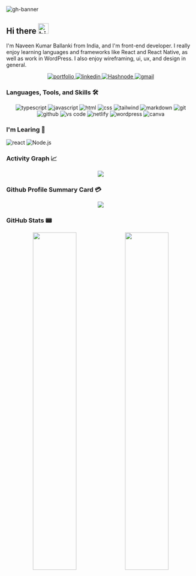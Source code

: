 
![gh-banner](https://user-images.githubusercontent.com/79559401/190482069-8a61eacb-091f-4fd1-a0ea-764e3dda2539.png)



## Hi there <img src="https://user-images.githubusercontent.com/1303154/88677602-1635ba80-d120-11ea-84d8-d263ba5fc3c0.gif" width="28px" height="28px" alt="hi">

I'm Naveen Kumar Ballanki from India, and I'm front-end developer. I really enjoy learning languages and frameworks like React and React Native, as well as work in WordPress. I also enjoy wireframing, ui, ux, and design in general.

<div align="center">
<a href="https://naveensuyra.netlify.app/"> 
<img src="https://img.shields.io/badge/check%20out%20my%20Portfolio-042549?style=for-the-badge&logo=CodersRank&logoColor=white" alt="portfolio" />
</a>
<a href="https://www.linkedin.com/in/naveenkumarballanki">
<img src="https://img.shields.io/badge/visit%20my%20Linkedin-0A66C2?style=for-the-badge&logo=linkedin&logoColor=white" alt="linkedin" />
</a>
<a href="https://naveensurya.hashnode.dev/">
<img src="https://img.shields.io/badge/read%20my%20blogs%20on%20Hashnode-blue?style=for-the-badge&logo=Hashnode&logoColor=white" alt="Hashnode" />
</a>
<a href="mailto:naveensurya064@gmail.com">
<img src="https://img.shields.io/badge/email%20me-EA4335?style=for-the-badge&logo=gmail&logoColor=white" alt="gmail" />
</a>
</div>


### Languages, Tools, and Skills 🛠
<div align="center">
<img src="https://img.shields.io/badge/TypeScript-3178C6?style=for-the-badge&logo=typescript&logoColor=white" alt="typescript" />
<img src="https://img.shields.io/badge/JavaScript-F7DF1E?style=for-the-badge&logo=javascript&logoColor=black" alt="javascript" />
<img src="https://img.shields.io/badge/HTML-E34F26?style=for-the-badge&logo=html5&logoColor=white" alt="html" />
<img src="https://img.shields.io/badge/css-1572B6?style=for-the-badge&logo=css3&logoColor=white" alt="css" />
<img src="https://img.shields.io/badge/Tailwind CSS-06B6D4?style=for-the-badge&logo=Tailwind-CSS&logoColor=white" alt="tailwind" />
<img src="https://img.shields.io/badge/Markdown-000000?style=for-the-badge&logo=markdown&logoColor=white" alt="markdown" />
<img src="https://img.shields.io/badge/Git-F05032?style=for-the-badge&logo=git&logoColor=white" alt="git" />
<img src="https://img.shields.io/badge/GitHub-100000?style=for-the-badge&logo=github&logoColor=white" alt="github" />
<img src="https://img.shields.io/badge/vs%20code-007ACC?style=for-the-badge&logo=visual%20studio%20code&logoColor=white" alt="vs code" />
<img src="https://img.shields.io/badge/Netlify-00C7B7?style=for-the-badge&logo=netlify&logoColor=white" alt="netlify" />
<img src="https://img.shields.io/badge/wordpress-21759b?style=for-the-badge&logo=wordpress&logoColor=white" alt="wordpress" />
<img src="https://img.shields.io/badge/canva-00C4CC?style=for-the-badge&logo=canva&logoColor=white" alt="canva" />
</div>


### I'm Learing 🌱

<img src="https://img.shields.io/badge/React-61DAFB?style=for-the-badge&logo=react&logoColor=black" alt="react" /> <img src="https://img.shields.io/badge/Node.Js-339933?style=for-the-badge&logo=Node.js&logoColor=black" alt="Node.js" />


### Activity Graph 📈
<p align="center">
	<img src="https://activity-graph.herokuapp.com/graph?username=iamnaveensurya&theme=minimal"/>
</p>

### Github Profile Summary Card 💳
<p align="center">
  <img src="https://github-profile-summary-cards.vercel.app/api/cards/profile-details?username=iamnaveensurya&theme=vue"/>
</p>

### GitHub Stats 📟
<p align="center">
	<img width="48%" src="https://github-readme-stats.vercel.app/api?username=iamnaveensurya&show_icons=true&theme=vue" />
	<img width="48%" src="https://github-readme-streak-stats.herokuapp.com/?user=iamnaveensurya&theme=vue" />
</p>




